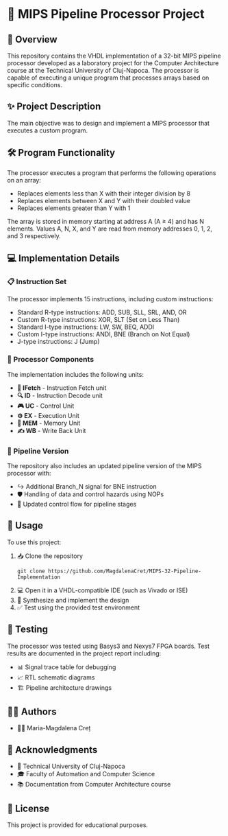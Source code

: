 # 🚀 MIPS Pipeline Processor Project

## 📝 Overview

This repository contains the VHDL implementation of a 32-bit MIPS pipeline processor developed as a laboratory project for the Computer Architecture course at the Technical University of Cluj-Napoca. The processor is capable of executing a unique program that processes arrays based on specific conditions.

## ✨ Project Description

The main objective was to design and implement a MIPS processor that executes a custom program.

## 🛠️ Program Functionality

The processor executes a program that performs the following operations on an array:

-  Replaces elements less than X with their integer division by 8
-  Replaces elements between X and Y with their doubled value
-  Replaces elements greater than Y with 1

The array is stored in memory starting at address A (A ≥ 4) and has N elements. Values A, N, X, and Y are read from memory addresses 0, 1, 2, and 3 respectively.

## 💻 Implementation Details

### 📋 Instruction Set

The processor implements 15 instructions, including custom instructions:

- Standard R-type instructions: ADD, SUB, SLL, SRL, AND, OR
- Custom R-type instructions: XOR, SLT (Set on Less Than)
- Standard I-type instructions: LW, SW, BEQ, ADDI
- Custom I-type instructions: ANDI, BNE (Branch on Not Equal)
- J-type instructions: J (Jump)

### 🧩 Processor Components

The implementation includes the following units:

- **🔎 IFetch** - Instruction Fetch unit
- **🔍 ID** - Instruction Decode unit
- **🎮 UC** - Control Unit
- **⚙️ EX** - Execution Unit
- **💾 MEM** - Memory Unit
- **✍️ WB** - Write Back Unit

### 🚀 Pipeline Version

The repository also includes an updated pipeline version of the MIPS processor with:

- ↪️ Additional Branch_N signal for BNE instruction
- 🛡️ Handling of data and control hazards using NOPs
- 🔄 Updated control flow for pipeline stages

## 🚦 Usage

To use this project:

1. 📥 Clone the repository
   ```
   git clone https://github.com/MagdalenaCret/MIPS-32-Pipeline-Implementation
   ```
2. 💻 Open it in a VHDL-compatible IDE (such as Vivado or ISE)
3. 🔧 Synthesize and implement the design
4. ✅ Test using the provided test environment

## 🧪 Testing

The processor was tested using Basys3 and Nexys7 FPGA boards. Test results are documented in the project report including:

- 📊 Signal trace table for debugging
- 📈 RTL schematic diagrams
- 🏗️ Pipeline architecture drawings

## 👩‍💻 Authors

- 👩‍🎓 Maria-Magdalena Creț

## 🙏 Acknowledgments

- 🏫 Technical University of Cluj-Napoca
- 🎓 Faculty of Automation and Computer Science
- 📚 Documentation from Computer Architecture course

## 📄 License

This project is provided for educational purposes.

